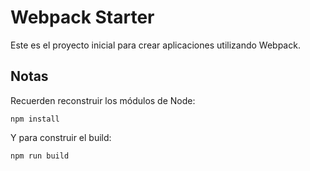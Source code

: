 # Webpack Starter

Este es el proyecto inicial para crear aplicaciones utilizando Webpack.

## Notas

Recuerden reconstruir los módulos de Node:

```
npm install
```

Y para construir el build:

```
npm run build
```
